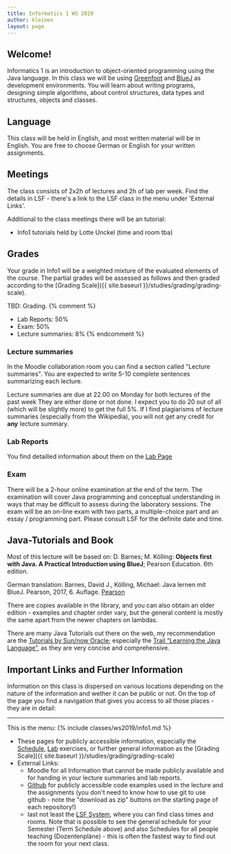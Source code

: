 ```yaml
---
title: Informatics 1 WS 2019
author: kleinen
layout: page
---
```


## Welcome!

Informatics 1 is an introduction to object-oriented programming using the Java
language. In this class we will be using [Greenfoot](http://www.greenfoot.org)
and [BlueJ](http://bluej.org/) as development environments.
You will learn about writing programs, designing simple algorithms, about
control structures, data types and structures, objects and classes.

## Language

This class will be held in English, and most written material will
be in English. You are free to choose German or English for your written assignments.

## Meetings

The class consists of 2x2h of lectures and 2h of lab per week. Find the details in
LSF - there's a link to the LSF class in the menu under 'External Links'.

Additional to the class meetings there will be an tutorial:

* Info1 tutorials held by Lotte Unckel (time and room tba)

## Grades

Your grade in Info1 will be a weighted mixture of the evaluated elements of the course. The partial grades will be assessed as follows and then graded according to the [Grading Scale]({{ site.baseurl }}/studies/grading/grading-scale).

TBD: Grading.
{% comment %}
* Lab Reports: 50%
* Exam: 50%
* Lecture summaries: 8%
{% endcomment %}

### Lecture summaries
In the Moodle collaboration room you can find a section called "Lecture summaries". You are expected to write 5-10 complete sentences summarizing each lecture.

Lecture summaries are due at 22.00 on Monday for both lectures of the past week
 They are either done or not done. I expect you to do 20 out of all (which will be slightly more) to get the full 5%.
 If I find plagiarisms of lecture summaries (especially from the Wikipedia), you will not get any credit for **any** lecture summary.

### Lab Reports
You find detailled information about them on the [Lab Page](labs/)

### Exam

There will be a 2-hour online examination at the end of the term. The examination will cover Java programming and conceptual understanding in ways that may be difficult to assess during the laboratory sessions. The exam will be an on-line exam with two parts, a multiple-choice part and an essay / programming part. Please consult LSF for the definite date and time.

## Java-Tutorials and Book

Most of this lecture will be based on: D. Barnes; M. Kölling: **Objects first with Java. A Practical Introduction using BlueJ**; Pearson Education. 6th edition.

German translation: Barnes, David J., Kölling, Michael: Java lernen mit BlueJ. Pearson,  2017, 6. Auflage. [Pearson](https://www.pearson-studium.de/java-lernen-mit-bluej_4.html)

There are copies available in the library, and you can also obtain an older edition - examples and chapter order vary, but the general content is mostly the same apart from the newer chapters on lambdas.

There are many Java Tutorials out there on the web, my recommendation are the [Tutorials by Sun/now Oracle][7]; especially the [Trail &#8220;Learning the Java Language&#8221;][8], as they are very concise and comprehensive.


 [7]: http://download.oracle.com/javase/tutorial/
 [8]: http://download.oracle.com/javase/tutorial/java/

## Important Links and Further Information

Information on this class is dispersed on various locations depending on the nature of the information and wether it can be public or not.
On the top of the page you find a navigation that gives you access to all those places - they are in detail:
<hr />
This is the menu:
{% include classes/ws2019/info1.md %}

* These pages for publicly accessible information, especially the [Schedule](schedule), [Lab](labs) exercises, or further general information as the [Grading Scale]({{ site.baseurl }}/studies/grading/grading-scale)
* External Links:
    * Moodle for all Information that cannot be made publicly available and for handing in your lecture summaries and lab reports.
    * [Github](https://github.com/htw-imi-info1) for publicly accessible code examples used in the lecture and the assignments (you don't need to know how to use git to use github - note the "download as zip" buttons on the starting page of each repository!)
    * last not least the [LSF System](https://lsf.htw-berlin.de), where you can find class times and rooms. Note that is possible to see the general schedule for your Semester (Term Schedule above) and also Schedules for all people teaching (Dozentenpläne) - this is often the fastest way to find out the room for your next class.
